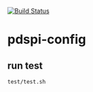 [![Build Status](https://travis-ci.com/RENCI/pdspi-config.svg?branch=master)](https://travis-ci.com/RENCI/pdspi-config)
# pdspi-config

## run test

```
test/test.sh
```

